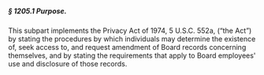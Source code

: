 ##### § 1205.1 Purpose. #####

This subpart implements the Privacy Act of 1974, 5 U.S.C. 552a, (“the Act”) by stating the procedures by which individuals may determine the existence of, seek access to, and request amendment of Board records concerning themselves, and by stating the requirements that apply to Board employees' use and disclosure of those records.
